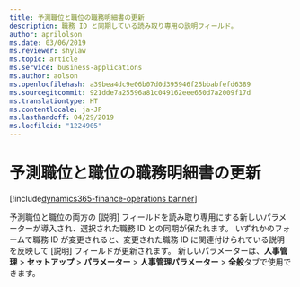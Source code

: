 ```yaml
---
title: 予測職位と職位の職務明細書の更新
description: 職務 ID と同期している読み取り専用の説明フィールド。
author: aprilolson
ms.date: 03/06/2019
ms.reviewer: shylaw
ms.topic: article
ms.service: business-applications
ms.author: aolson
ms.openlocfilehash: a39bea4dc9e06b07d0d395946f25bbabfefd6389
ms.sourcegitcommit: 921dde7a25596a81c049162eee650d7a2009f17d
ms.translationtype: HT
ms.contentlocale: ja-JP
ms.lasthandoff: 04/29/2019
ms.locfileid: "1224905"
---
```

# <a name="job-description-update-for-forecast-position-and-position"></a>予測職位と職位の職務明細書の更新 
[!include[dynamics365-finance-operations banner](../includes/dynamics365-finance-operations.md)]


予測職位と職位の両方の [説明] フィールドを読み取り専用にする新しいパラメーターが導入され、選択された職務 ID との同期が保たれます。 いずれかのフォームで職務 ID が変更されると、変更された職務 ID に関連付けられている説明を反映して [説明] フィールドが更新されます。 新しいパラメーターは、**人事管理** > **セットアップ** > **パラメーター** > **人事管理パラメーター** > **全般**タブで使用できます。

